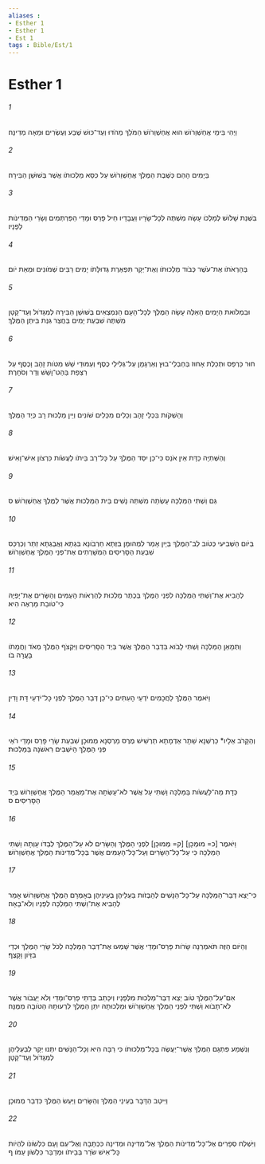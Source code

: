 ```yaml
---
aliases : 
- Esther 1
- Esther 1
- Est 1
tags : Bible/Est/1
---
```


# Esther 1

###### 1
וַיְהִי בִּימֵי אֲחַשְׁוֵרֹושׁ הוּא אֲחַשְׁוֵרֹושׁ הַמֹּלֵךְ מֵהֹדּוּ וְעַד־כּוּשׁ שֶׁבַע וְעֶשְׂרִים וּמֵאָה מְדִינָה׃
###### 2
בַּיָּמִים הָהֵם כְּשֶׁבֶת הַמֶּלֶךְ אֲחַשְׁוֵרֹושׁ עַל כִּסֵּא מַלְכוּתֹו אֲשֶׁר בְּשׁוּשַׁן הַבִּירָה׃
###### 3
בִּשְׁנַת שָׁלֹושׁ לְמָלְכֹו עָשָׂה מִשְׁתֶּה לְכָל־שָׂרָיו וַעֲבָדָיו חֵיל פָּרַס וּמָדַי הַפַּרְתְּמִים וְשָׂרֵי הַמְּדִינֹות לְפָנָיו׃
###### 4
בְּהַרְאֹתֹו אֶת־עֹשֶׁר כְּבֹוד מַלְכוּתֹו וְאֶת־יְקָר תִּפְאֶרֶת גְּדוּלָּתֹו יָמִים רַבִּים שְׁמֹונִים וּמְאַת יֹום׃
###### 5
וּבִמְלֹואת הַיָּמִים הָאֵלֶּה עָשָׂה הַמֶּלֶךְ לְכָל־הָעָם הַנִּמְצְאִים בְּשׁוּשַׁן הַבִּירָה לְמִגָּדֹול וְעַד־קָטָן מִשְׁתֶּה שִׁבְעַת יָמִים בַּחֲצַר גִּנַּת בִּיתַן הַמֶּלֶךְ׃
###### 6
חוּר כַּרְפַּס וּתְכֵלֶת אָחוּז בְּחַבְלֵי־בוּץ וְאַרְגָּמָן עַל־גְּלִילֵי כֶסֶף וְעַמּוּדֵי שֵׁשׁ מִטֹּות זָהָב וָכֶסֶף עַל רִצְפַת בַּהַט־וָשֵׁשׁ וְדַר וְסֹחָרֶת׃
###### 7
וְהַשְׁקֹות בִּכְלֵי זָהָב וְכֵלִים מִכֵּלִים שֹׁונִים וְיֵין מַלְכוּת רָב כְּיַד הַמֶּלֶךְ׃
###### 8
וְהַשְּׁתִיָּה כַדָּת אֵין אֹנֵס כִּי־כֵן יִסַּד הַמֶּלֶךְ עַל כָּל־רַב בֵּיתֹו לַעֲשֹׂות כִּרְצֹון אִישׁ־וָאִישׁ׃
###### 9
גַּם וַשְׁתִּי הַמַּלְכָּה עָשְׂתָה מִשְׁתֵּה נָשִׁים בֵּית הַמַּלְכוּת אֲשֶׁר לַמֶּלֶךְ אֲחַשְׁוֵרֹושׁ׃ ס
###### 10
בַּיֹּום הַשְּׁבִיעִי כְּטֹוב לֵב־הַמֶּלֶךְ בַּיָּיִן אָמַר לִמְהוּמָן בִּזְּתָא חַרְבֹונָא בִּגְתָא וַאֲבַגְתָא זֵתַר וְכַרְכַּס שִׁבְעַת הַסָּרִיסִים הַמְשָׁרְתִים אֶת־פְּנֵי הַמֶּלֶךְ אֲחַשְׁוֵרֹושׁ׃
###### 11
לְהָבִיא אֶת־וַשְׁתִּי הַמַּלְכָּה לִפְנֵי הַמֶּלֶךְ בְּכֶתֶר מַלְכוּת לְהַרְאֹות הָעַמִּים וְהַשָּׂרִים אֶת־יָפְיָהּ כִּי־טֹובַת מַרְאֶה הִיא׃
###### 12
וַתְּמָאֵן הַמַּלְכָּה וַשְׁתִּי לָבֹוא בִּדְבַר הַמֶּלֶךְ אֲשֶׁר בְּיַד הַסָּרִיסִים וַיִּקְצֹף הַמֶּלֶךְ מְאֹד וַחֲמָתֹו בָּעֲרָה בֹו׃
###### 13
וַיֹּאמֶר הַמֶּלֶךְ לַחֲכָמִים יֹדְעֵי הָעִתִּים כִּי־כֵן דְּבַר הַמֶּלֶךְ לִפְנֵי כָּל־יֹדְעֵי דָּת וָדִין׃
###### 14
וְהַקָּרֹב אֵלָיו* כַּרְשְׁנָא שֵׁתָר אַדְמָתָא תַרְשִׁישׁ מֶרֶס מַרְסְנָא מְמוּכָן שִׁבְעַת שָׂרֵי פָּרַס וּמָדַי רֹאֵי פְּנֵי הַמֶּלֶךְ הַיֹּשְׁבִים רִאשֹׁנָה בַּמַּלְכוּת׃
###### 15
כְּדָת מַה־לַּעֲשֹׂות בַּמַּלְכָּה וַשְׁתִּי עַל אֲשֶׁר לֹא־עָשְׂתָה אֶת־מַאֲמַר הַמֶּלֶךְ אֲחַשְׁוֵרֹושׁ בְּיַד הַסָּרִיסִים׃ ס
###### 16
וַיֹּאמֶר [כ= מוּמְכָן] [ק= מְמוּכָן] לִפְנֵי הַמֶּלֶךְ וְהַשָּׂרִים לֹא עַל־הַמֶּלֶךְ לְבַדֹּו עָוְתָה וַשְׁתִּי הַמַּלְכָּה כִּי עַל־כָּל־הַשָּׂרִים וְעַל־כָּל־הָעַמִּים אֲשֶׁר בְּכָל־מְדִינֹות הַמֶּלֶךְ אֲחַשְׁוֵרֹושׁ׃
###### 17
כִּי־יֵצֵא דְבַר־הַמַּלְכָּה עַל־כָּל־הַנָּשִׁים לְהַבְזֹות בַּעְלֵיהֶן בְּעֵינֵיהֶן בְּאָמְרָם הַמֶּלֶךְ אֲחַשְׁוֵרֹושׁ אָמַר לְהָבִיא אֶת־וַשְׁתִּי הַמַּלְכָּה לְפָנָיו וְלֹא־בָאָה׃
###### 18
וְהַיֹּום הַזֶּה תֹּאמַרְנָה שָׂרֹות פָּרַס־וּמָדַי אֲשֶׁר שָׁמְעוּ אֶת־דְּבַר הַמַּלְכָּה לְכֹל שָׂרֵי הַמֶּלֶךְ וּכְדַי בִּזָּיֹון וָקָצֶף׃
###### 19
אִם־עַל־הַמֶּלֶךְ טֹוב יֵצֵא דְבַר־מַלְכוּת מִלְּפָנָיו וְיִכָּתֵב בְּדָתֵי פָרַס־וּמָדַי וְלֹא יַעֲבֹור אֲשֶׁר לֹא־תָבֹוא וַשְׁתִּי לִפְנֵי הַמֶּלֶךְ אֲחַשְׁוֵרֹושׁ וּמַלְכוּתָהּ יִתֵּן הַמֶּלֶךְ לִרְעוּתָהּ הַטֹּובָה מִמֶּנָּה׃
###### 20
וְנִשְׁמַע פִּתְגָם הַמֶּלֶךְ אֲשֶׁר־יַעֲשֶׂה בְּכָל־מַלְכוּתֹו כִּי רַבָּה הִיא וְכָל־הַנָּשִׁים יִתְּנוּ יְקָר לְבַעְלֵיהֶן לְמִגָּדֹול וְעַד־קָטָן׃
###### 21
וַיִּיטַב הַדָּבָר בְּעֵינֵי הַמֶּלֶךְ וְהַשָּׂרִים וַיַּעַשׂ הַמֶּלֶךְ כִּדְבַר מְמוּכָן׃
###### 22
וַיִּשְׁלַח סְפָרִים אֶל־כָּל־מְדִינֹות הַמֶּלֶךְ אֶל־מְדִינָה וּמְדִינָה כִּכְתָבָהּ וְאֶל־עַם וָעָם כִּלְשֹׁונֹו לִהְיֹות כָּל־אִישׁ שֹׂרֵר בְּבֵיתֹו וּמְדַבֵּר כִּלְשֹׁון עַמֹּו׃ ף
